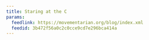 ```yaml
---
title: Staring at the C
params:
  feedlink: https://movementarian.org/blog/index.xml
  feedid: 3b472f56a0c2c0cce9cd7e296bca414a
---
```

